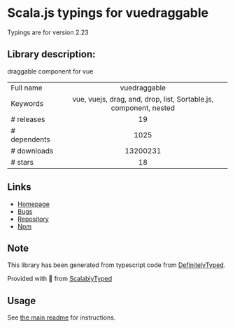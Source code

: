 
# Scala.js typings for vuedraggable

Typings are for version 2.23

## Library description:
draggable component for vue

|                    |                 |
| ------------------ | :-------------: |
| Full name          | vuedraggable |
| Keywords           | vue, vuejs, drag, and, drop, list, Sortable.js, component, nested |
| # releases         | 19 |
| # dependents       | 1025 |
| # downloads        | 13200231 |
| # stars            | 18 |

## Links
- [Homepage](https://github.com/SortableJS/Vue.Draggable#readme)
- [Bugs](https://github.com/SortableJS/Vue.Draggable/issues)
- [Repository](https://github.com/SortableJS/Vue.Draggable)
- [Npm](https://www.npmjs.com/package/vuedraggable)
    


## Note
This library has been generated from typescript code from [DefinitelyTyped](https://definitelytyped.org).

Provided with :purple_heart: from [ScalablyTyped](https://github.com/oyvindberg/ScalablyTyped)

## Usage
See [the main readme](../../readme.md) for instructions.


